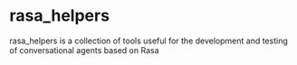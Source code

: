 # rasa_helpers

rasa_helpers is a collection of tools useful for the development
and testing of conversational agents based on Rasa
